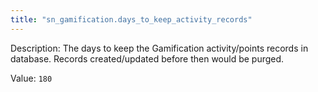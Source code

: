 ```yaml
---
title: "sn_gamification.days_to_keep_activity_records"
---
```


Description: The days to keep the Gamification activity/points records in database. Records created/updated before then would be purged.

Value: `180`